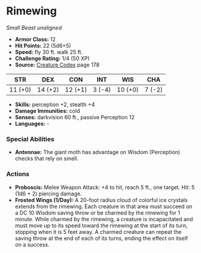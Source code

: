 # Rimewing

*Small* *Beast* *unaligned*

- **Armor Class:** 12
- **Hit Points:** 22 (5d6+5)
- **Speed:** fly 30 ft. walk 25 ft.
- **Challenge Rating:** 1/4 (50 XP)
- **Source:** [Creature Codex](https://koboldpress.com/kpstore/product/creature-codex-for-5th-edition-dnd) page 178

| STR | DEX | CON | INT | WIS | CHA |
| --- | --- | --- | --- | --- | --- |
| 11 (+0) | 14 (+2) | 12 (+1) | 3 (-4) | 10 (+0) | 7 (-2) |

- **Skills:** perception +2, stealth +4
- **Damage Immunities:** cold
- **Senses:** darkvision 60 ft., passive Perception 12
- **Languages:** -

### Special Abilities

- **Antennae:** The giant moth has advantage on Wisdom (Perception) checks that rely on smell.

### Actions

- **Proboscis:** Melee Weapon Attack: +4 to hit, reach 5 ft., one target. Hit: 5 (1d6 + 2) piercing damage.
- **Frosted Wings (1/Day):** A 20-foot radius cloud of colorful ice crystals extends from the rimewing. Each creature in that area must succeed on a DC 10 Wisdom saving throw or be charmed by the rimewing for 1 minute. While charmed by the rimewing, a creature is incapacitated and must move up to its speed toward the rimewing at the start of its turn, stopping when it is 5 feet away. A charmed creature can repeat the saving throw at the end of each of its turns, ending the effect on itself on a success.



